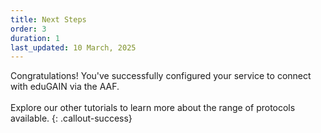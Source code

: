 ```yaml
---
title: Next Steps
order: 3
duration: 1
last_updated: 10 March, 2025
---
```


Congratulations! You've successfully configured your service to connect with eduGAIN via the AAF.
<br><br>
Explore our other tutorials to learn more about the range of protocols available.
{: .callout-success}